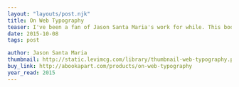 ```yaml
---
layout: "layouts/post.njk"
title: On Web Typography
teaser: I've been a fan of Jason Santa Maria's work for while. This books has some great quick hits for setting type of the web.
date: 2015-10-08
tags: post

author: Jason Santa Maria
thumbnail: http://static.levimcg.com/library/thumbnail-web-typography.png
buy_link: http://abookapart.com/products/on-web-typography
year_read: 2015
---
```

